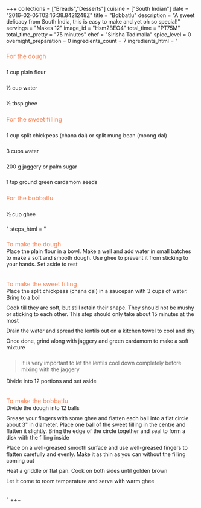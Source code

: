 +++
collections = ["Breads","Desserts"]
cuisine = ["South Indian"]
date = "2016-02-05T02:16:38.8421248Z"
title = "Bobbatlu"
description = "A sweet delicacy from South India, this is easy to make and yet oh so special!"
servings = "Makes 12"
image_id = "Hsm2BEO4"
total_time = "PT75M"
total_time_pretty = "75 minutes"
chef = "Sirisha Tadimalla"
spice_level = 0
overnight_preparation = 0
ingredients_count = 7
ingredients_html = "<ul style='padding-left: 0; list-style: none;'><li style='margin: 8px 0px;padding: 8px 0px;'><span style='font-size: medium; color: #f78153;'>For the dough</span></li><li itemprop='recipeIngredient' style='margin: 8px 0px;padding: 8px 0px;'>1 cup plain flour</li><li itemprop='recipeIngredient' style='margin: 8px 0px;padding: 8px 0px;'>½ cup water</li><li itemprop='recipeIngredient' style='margin: 8px 0px;padding: 8px 0px;'>½ tbsp ghee</li><li style='margin: 8px 0px;padding: 8px 0px;'><span style='font-size: medium; color: #f78153;'>For the sweet filling</span></li><li itemprop='recipeIngredient' style='margin: 8px 0px;padding: 8px 0px;'>1 cup split chickpeas (chana dal) or split mung bean (moong dal)</li><li itemprop='recipeIngredient' style='margin: 8px 0px;padding: 8px 0px;'>3 cups water</li><li itemprop='recipeIngredient' style='margin: 8px 0px;padding: 8px 0px;'>200 g jaggery or palm sugar</li><li itemprop='recipeIngredient' style='margin: 8px 0px;padding: 8px 0px;'>1 tsp ground green cardamom seeds</li><li style='margin: 8px 0px;padding: 8px 0px;'><span style='font-size: medium; color: #f78153;'>For the bobbatlu</span></li><li itemprop='recipeIngredient' style='margin: 8px 0px;padding: 8px 0px;'>½ cup ghee</li></ul>"
steps_html = "<ol style='list-style: none inside; padding-left: 0px;'><li style='list-style: none; margin: 8px 0px;padding: 8px 0px;'><span style='font-size: medium; color: #f78153;'>To make the dough </span><ol style='list-style: none inside; padding-left: 0px;'><li style='padding-bottom: 10px;'><i class='step-track-icon fa fa-square-o'></i><span class='step-text' itemprop='recipeInstructions'>Place the plain flour in a bowl. Make a well and add water in small batches to make a soft and smooth dough. Use ghee to prevent it from sticking to your hands. Set aside to rest</span></li></ol></li><li style='list-style: none; margin: 8px 0px;padding: 8px 0px;'><span style='font-size: medium; color: #f78153;'>To make the sweet filling</span><ol style='list-style: none inside; padding-left: 0px;'><li style='padding-bottom: 10px;'><i class='step-track-icon fa fa-square-o'></i><span class='step-text' itemprop='recipeInstructions'>Place the split chickpeas (chana dal) in a saucepan with 3 cups of water. Bring to a boil</span></li><li style='padding-bottom: 10px;'><i class='step-track-icon fa fa-square-o'></i><span class='step-text' itemprop='recipeInstructions'>Cook till they are soft, but still retain their shape. They should not be mushy or sticking to each other. This step should only take about 15 minutes at the most</span></li><li style='padding-bottom: 10px;'><i class='step-track-icon fa fa-square-o'></i><span class='step-text' itemprop='recipeInstructions'>Drain the water and spread the lentils out on a kitchen towel to cool and dry</span></li><li style='padding-bottom: 10px;'><i class='step-track-icon fa fa-square-o'></i><span class='step-text' itemprop='recipeInstructions'>Once done, grind along with jaggery and green cardamom to make a soft mixture</span></li><blockquote>It is very important to let the lentils cool down completely before mixing with the jaggery</blockquote><li style='padding-bottom: 10px;'><i class='step-track-icon fa fa-square-o'></i><span class='step-text' itemprop='recipeInstructions'>Divide into 12 portions and set aside</span></li></ol></li><li style='list-style: none; margin: 8px 0px;padding: 8px 0px;'><span style='font-size: medium; color: #f78153;'>To make the bobbatlu</span><ol style='list-style: none inside; padding-left: 0px;'><li style='padding-bottom: 10px;'><i class='step-track-icon fa fa-square-o'></i><span class='step-text' itemprop='recipeInstructions'>Divide the dough into 12 balls</span></li><li style='padding-bottom: 10px;'><i class='step-track-icon fa fa-square-o'></i><span class='step-text' itemprop='recipeInstructions'>Grease your fingers with some ghee and flatten each ball into a flat circle about 3\" in diameter. Place one ball of the sweet filling in the centre and flatten it slightly. Bring the edge of the circle together and seal to form a disk with the filling inside</span></li><li style='padding-bottom: 10px;'><i class='step-track-icon fa fa-square-o'></i><span class='step-text' itemprop='recipeInstructions'>Place on a well-greased smooth surface and use well-greased fingers to flatten carefully and evenly. Make it as thin as you can without the filling coming out</span></li><li style='padding-bottom: 10px;'><i class='step-track-icon fa fa-square-o'></i><span class='step-text' itemprop='recipeInstructions'>Heat a griddle or flat pan. Cook on both sides until golden brown</span></li><li style='padding-bottom: 10px;'><i class='step-track-icon fa fa-square-o'></i><span class='step-text' itemprop='recipeInstructions'>Let it come to room temperature and serve with warm ghee</span></li></ol></li></ol>"
+++
